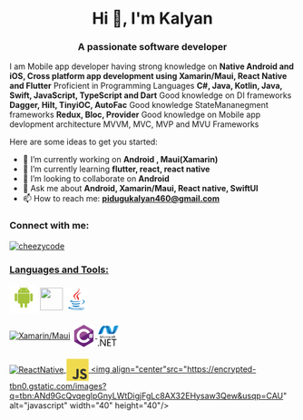 <h1 align="center">Hi 👋, I'm Kalyan</h1>
<h3 align="center">A passionate software developer</h3>

I am Mobile app developer having strong knowledge on **Native Android and iOS, Cross platform app development using Xamarin/Maui, React Native and Flutter** 
Proficient in Programming Languages **C#, Java, Kotlin, Java, Swift, JavaScript, TypeScript and Dart**
Good knowledge on DI frameworks  **Dagger, Hilt, TinyiOC, AutoFac**
Good knowledge StateMananegment frameworks **Redux, Bloc, Provider**
Good knowledge on Mobile app devlopment architecture MVVM, MVC, MVP and MVU Frameworks

Here are some ideas to get you started:

- 🔭 I’m currently working on **Android , Maui(Xamarin)**
- 🌱 I’m currently learning **flutter, react, react native**
- 👯 I’m looking to collaborate on **Android**
- 💬 Ask me about **Android, Xamarin/Maui, React native, SwiftUI**
- 📫 How to reach me: **pidugukalyan460@gmail.com**

<h3 align="left">Connect with me:</h3>
<a href="https://linkedin.com/in/kalyanpidugu" target="blank"><img align="center" src="https://raw.githubusercontent.com/rahuldkjain/github-profile-readme-generator/master/src/images/icons/Social/linked-in-alt.svg" alt="cheezycode" height="30" width="40" />

<h3 align="left">Languages and Tools:</h3>
<a href="https://developer.android.com" target="blank"> <img align="center" height="50" width="50" src="https://raw.githubusercontent.com/devicons/devicon/master/icons/android/android-original-wordmark.svg"/></a>
<a href="https://kotlinlang.org" target="blank"> <img align="center" height="40" width="40" src="https://www.vectorlogo.zone/logos/kotlinlang/kotlinlang-icon.svg"/></a>
<a href="https://www.java.com" target="blank"> <img align="center" height="40" width="40" src="https://raw.githubusercontent.com/devicons/devicon/master/icons/java/java-original.svg"/></a>
<br>
<div style="margin-top: 20px;"/>
<a href="https://dotnet.microsoft.com/en-us/apps/maui" target="blank"><img align="center" height="50" width="50" src="https://encrypted-tbn0.gstatic.com/images?q=tbn:ANd9GcQBkUBjwsGspkG0iOKtwTmNLmQe9241ut1aCA&usqp=CAU" alt="Xamarin/Maui"></a>
<a href="https://www.w3schools.com/cs/" target="_blank"> <img align="center" src="https://raw.githubusercontent.com/devicons/devicon/master/icons/csharp/csharp-original.svg" alt="csharp" width="40" height="40"/> </a>
<a href="https://dotnet.microsoft.com/" target="_blank"> <img align="center" src="https://raw.githubusercontent.com/devicons/devicon/master/icons/dot-net/dot-net-original-wordmark.svg" alt="dotnet" width="40" height="40"/></a>
<br>
<div style="margin-top: 20px;"/>

<a href="https://reactnative.dev/"><img align="center" src="https://encrypted-tbn0.gstatic.com/images?q=tbn:ANd9GcTGJFy6SCm6242l-kJgq1hiLHDavJ3Hc6Xglg&usqp=CAU" alt="ReactNative" width="50" height="50"/>
<a href="https://developer.mozilla.org/en-US/docs/Web/JavaScript" target="_blank"> <img align="center" src="https://raw.githubusercontent.com/devicons/devicon/master/icons/javascript/javascript-original.svg" alt="javascript" width="40" height="40"/> </a>
<a href="https://react-redux.js.org/" target="_blank"> <img align="center"src="https://encrypted-tbn0.gstatic.com/images?q=tbn:ANd9GcQvqeglpGnyLWtDigjFgLc8AX32EHysaw3Qew&usqp=CAU" alt="javascript" width="40" height="40"/> </a>
